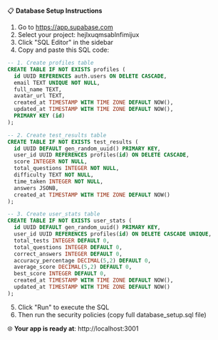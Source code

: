 📋 **Database Setup Instructions**

1. Go to https://app.supabase.com
2. Select your project: hejlxuqmsablnfimijux  
3. Click "SQL Editor" in the sidebar
4. Copy and paste this SQL code:

```sql
-- 1. Create profiles table
CREATE TABLE IF NOT EXISTS profiles (
  id UUID REFERENCES auth.users ON DELETE CASCADE,
  email TEXT UNIQUE NOT NULL,
  full_name TEXT,
  avatar_url TEXT,
  created_at TIMESTAMP WITH TIME ZONE DEFAULT NOW(),
  updated_at TIMESTAMP WITH TIME ZONE DEFAULT NOW(),
  PRIMARY KEY (id)
);

-- 2. Create test_results table  
CREATE TABLE IF NOT EXISTS test_results (
  id UUID DEFAULT gen_random_uuid() PRIMARY KEY,
  user_id UUID REFERENCES profiles(id) ON DELETE CASCADE,
  score INTEGER NOT NULL,
  total_questions INTEGER NOT NULL,
  difficulty TEXT NOT NULL,
  time_taken INTEGER NOT NULL,
  answers JSONB,
  created_at TIMESTAMP WITH TIME ZONE DEFAULT NOW()
);

-- 3. Create user_stats table
CREATE TABLE IF NOT EXISTS user_stats (
  id UUID DEFAULT gen_random_uuid() PRIMARY KEY,
  user_id UUID REFERENCES profiles(id) ON DELETE CASCADE UNIQUE,
  total_tests INTEGER DEFAULT 0,
  total_questions INTEGER DEFAULT 0,
  correct_answers INTEGER DEFAULT 0,
  accuracy_percentage DECIMAL(5,2) DEFAULT 0,
  average_score DECIMAL(5,2) DEFAULT 0,
  best_score INTEGER DEFAULT 0,
  created_at TIMESTAMP WITH TIME ZONE DEFAULT NOW(),
  updated_at TIMESTAMP WITH TIME ZONE DEFAULT NOW()
);
```

5. Click "Run" to execute the SQL
6. Then run the security policies (copy full database_setup.sql file)

🌐 **Your app is ready at**: http://localhost:3001
